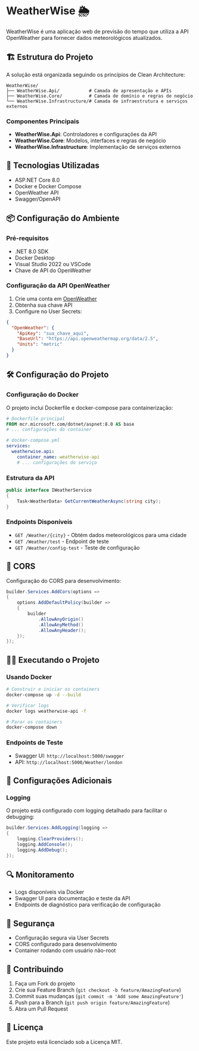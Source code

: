 # WeatherWise 🌦️

WeatherWise é uma aplicação web de previsão do tempo que utiliza a API OpenWeather para fornecer dados meteorológicos atualizados.

## 🏗️ Estrutura do Projeto

A solução está organizada seguindo os princípios de Clean Architecture:

```
WeatherWise/
├── WeatherWise.Api/           # Camada de apresentação e APIs
├── WeatherWise.Core/          # Camada de domínio e regras de negócio
└── WeatherWise.Infrastructure/# Camada de infraestrutura e serviços externos
```

### Componentes Principais

- **WeatherWise.Api**: Controladores e configurações da API
- **WeatherWise.Core**: Modelos, interfaces e regras de negócio
- **WeatherWise.Infrastructure**: Implementação de serviços externos

## 🚀 Tecnologias Utilizadas

- ASP.NET Core 8.0
- Docker e Docker Compose
- OpenWeather API
- Swagger/OpenAPI

## 📦 Configuração do Ambiente

### Pré-requisitos

- .NET 8.0 SDK
- Docker Desktop
- Visual Studio 2022 ou VSCode
- Chave de API do OpenWeather

### Configuração da API OpenWeather

1. Crie uma conta em [OpenWeather](https://openweathermap.org/)
2. Obtenha sua chave API
3. Configure no User Secrets:

```json
{
  "OpenWeather": {
    "ApiKey": "sua_chave_aqui",
    "BaseUrl": "https://api.openweathermap.org/data/2.5",
    "Units": "metric"
  }
}
```

## 🛠️ Configuração do Projeto

### Configuração do Docker

O projeto inclui Dockerfile e docker-compose para containerização:

```dockerfile
# Dockerfile principal
FROM mcr.microsoft.com/dotnet/aspnet:8.0 AS base
# ... configurações do container
```

```yaml
# docker-compose.yml
services:
  weatherwise.api:
    container_name: weatherwise-api
    # ... configurações do serviço
```

### Estrutura da API

```csharp
public interface IWeatherService
{
    Task<WeatherData> GetCurrentWeatherAsync(string city);
}
```

### Endpoints Disponíveis

- `GET /Weather/{city}` - Obtém dados meteorológicos para uma cidade
- `GET /Weather/test` - Endpoint de teste
- `GET /Weather/config-test` - Teste de configuração

## 🚦 CORS

Configuração do CORS para desenvolvimento:

```csharp
builder.Services.AddCors(options =>
{
    options.AddDefaultPolicy(builder =>
    {
        builder
            .AllowAnyOrigin()
            .AllowAnyMethod()
            .AllowAnyHeader();
    });
});
```

## 🏃‍♂️ Executando o Projeto

### Usando Docker

```bash
# Construir e iniciar os containers
docker-compose up -d --build

# Verificar logs
docker logs weatherwise-api -f

# Parar os containers
docker-compose down
```

### Endpoints de Teste

- Swagger UI: `http://localhost:5000/swagger`
- API: `http://localhost:5000/Weather/london`

## 📝 Configurações Adicionais

### Logging

O projeto está configurado com logging detalhado para facilitar o debugging:

```csharp
builder.Services.AddLogging(logging =>
{
    logging.ClearProviders();
    logging.AddConsole();
    logging.AddDebug();
});
```

## 🔍 Monitoramento

- Logs disponíveis via Docker
- Swagger UI para documentação e teste da API
- Endpoints de diagnóstico para verificação de configuração

## 🔐 Segurança

- Configuração segura via User Secrets
- CORS configurado para desenvolvimento
- Container rodando com usuário não-root

## 🤝 Contribuindo

1. Faça um Fork do projeto
2. Crie sua Feature Branch (`git checkout -b feature/AmazingFeature`)
3. Commit suas mudanças (`git commit -m 'Add some AmazingFeature'`)
4. Push para a Branch (`git push origin feature/AmazingFeature`)
5. Abra um Pull Request

## 📄 Licença

Este projeto está licenciado sob a Licença MIT.

